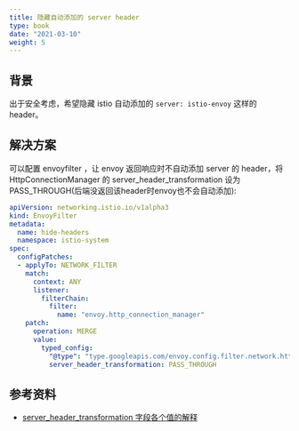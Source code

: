 ```yaml
---
title: 隐藏自动添加的 server header
type: book
date: "2021-03-10"
weight: 5
---
```


## 背景

出于安全考虑，希望隐藏 istio 自动添加的 `server: istio-envoy` 这样的 header。

## 解决方案

可以配置 envoyfilter ，让 envoy 返回响应时不自动添加 server 的 header，将HttpConnectionManager 的 server_header_transformation 设为 PASS_THROUGH(后端没返回该header时envoy也不会自动添加):

```yaml
apiVersion: networking.istio.io/v1alpha3
kind: EnvoyFilter
metadata:
  name: hide-headers
  namespace: istio-system
spec:
  configPatches:
  - applyTo: NETWORK_FILTER
    match:
      context: ANY
      listener:
        filterChain:
          filter:
            name: "envoy.http_connection_manager"
    patch:
      operation: MERGE
      value:
        typed_config:
          "@type": "type.googleapis.com/envoy.config.filter.network.http_connection_manager.v2.HttpConnectionManager"
          server_header_transformation: PASS_THROUGH
```


##  参考资料

* [server_header_transformation 字段各个值的解释](https://www.envoyproxy.io/docs/envoy/latest/api-v3/extensions/filters/network/http_connection_manager/v3/http_connection_manager.proto.html#envoy-v3-api-enum-extensions-filters-network-http-connection-manager-v3-httpconnectionmanager-serverheadertransformation)